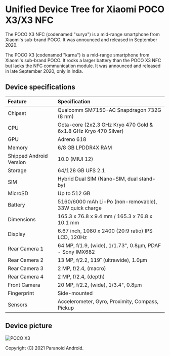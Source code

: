 # Unified Device Tree for Xiaomi POCO X3/X3 NFC

The POCO X3 NFC (codenamed "surya") is a mid-range smartphone from Xiaomi's sub-brand POCO. It was announced and released in September 2020.

The POCO X3 (codenamed "karna") is a mid-range smartphone from Xiaomi's sub-brand POCO. It rocks a larger battery than the POCO X3 NFC but lacks the NFC communication module. It was announced and released in late September 2020, only in India.

## Device specifications

| Feature                 | Specification                                                   |
| :---------------------- | :---------------------------------------------------------------|
| Chipset                 | Qualcomm SM7150-AC Snapdragon 732G (8 nm)                       |
| CPU                     | Octa-core (2x2.3 GHz Kryo 470 Gold & 6x1.8 GHz Kryo 470 Silver) |
| GPU                     | Adreno 618                                                      |
| Memory                  | 6/8 GB LPDDR4X RAM                                              |
| Shipped Android Version | 10.0 (MIUI 12)                                                  |
| Storage                 | 64/128 GB UFS 2.1                                               |
| SIM                     | Hybrid Dual SIM (Nano-SIM, dual stand-by)                       |
| MicroSD                 | Up to 512 GB                                                    |
| Battery                 | 5160/6000 mAh Li-Po (non-removable), 33W quick charge           |
| Dimensions              | 165.3 x 76.8 x 9.4 mm / 165.3 x 76.8 x 10.1 mm                  |
| Display                 | 6.67 inch, 1080 x 2400 (20:9 ratio) IPS LCD, 120Hz              |
| Rear Camera 1           | 64 MP, f/1.9, (wide), 1/1.73", 0.8µm, PDAF - Sony IMX682        |
| Rear Camera 2           | 13 MP, f/2.2, 119˚ (ultrawide), 1.0µm                           |
| Rear Camera 3           | 2 MP, f/2.4, (macro)                                            |
| Rear Camera 4           | 2 MP, f/2.4, (depth)                                            |
| Front Camera            | 20 MP, f/2.2, (wide), 1/3.4", 0.8µm                             |
| Fingerprint             | Side-mounted                                                    |
| Sensors                 | Accelerometer, Gyro, Proximity, Compass, Pickup                 |

## Device picture

![POCO X3](https://i01.appmifile.com/webfile/globalimg/products/pc/poco-x3-nfc/specs-header.png)

Copyright (C) 2021 Paranoid Android.

